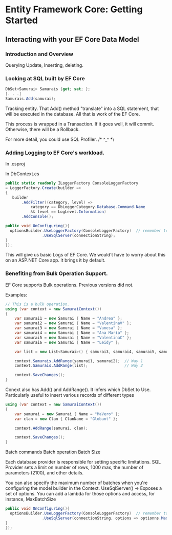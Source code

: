 # Entity Framework Core: Getting Started

## Interacting with your EF Core Data Model

### Introduction and Overview

Querying Update, Inserting, deleting.


### Looking at SQL built by EF Core

```cs
DbSet<Samurai> Samurais {get; set; };
[. . .]
Samurais.Add(samurai);
```

Tracking entity. That Add() method "translate" into a SQL statement, that will be executed in the database. All that is work of the EF Core.

This process is wrapped in a Transaction. If it goes well, it will commit. Otherwise, there will be a Rollback.

For more detail, you could use SQL Profiler. /* ^_^ *\

### Adding Logging to EF Core's workload.

In .csproj
<PackageReference Include="Microsoft.Extensions.Logging.Console" Version="3.1.7" />

In DbContext.cs
```cs
public static readonly ILoggerFactory ConsoleLoggerFactory
= LoggerFactory.Create(builder =>
{
   builder
       .AddFilter((category, level) =>
           category == DbLoggerCategory.Database.Command.Name
           && level == LogLevel.Information)
       .AddConsole();

public void OnConfiguring(){
  optionsBuilder.UseLoggerFactory(ConsoleLoggerFactory)  // remember to add this new Extension Method
                .UseSqlServer(connectionString);
}
});
```

This will give us basic Logs of EF Core. We would't have to worry about this on an ASP.NET Core app. It brings it by default.


### Benefiting from Bulk Operation Support.

EF Core supports Bulk operations. Previous versions did not.

Examples:
```cs
// This is a bulk operation.
using (var context = new SamuraiContext())
{
    var samurai1 = new Samurai { Name = "Andrea" };
    var samurai2 = new Samurai { Name = "ValentinaV" };
    var samurai3 = new Samurai { Name = "Vanesa" };
    var samurai4 = new Samurai { Name = "Ana María" };
    var samurai5 = new Samurai { Name = "ValentinaC" };
    var samurai6 = new Samurai { Name = "Leidy" };

    var list = new List<Samurai>() { samurai3, samurai4, samurai5, samurai6 };

    context.Samurais.AddRange(samurai1, samurai2);  // Way 1
    context.Samurais.AddRange(list);                // Way 2

    context.SaveChanges();
}
```

Conext also has Add() and AddRange(). It infers which DbSet to Use.
Particularly useful to insert various records of different types
```cs
using (var context = new SamuraiContext())
{
    var samurai = new Samurai { Name = "MaVero" };
    var clan = new Clan { ClanName = "Globant" };

    context.AddRange(samurai, clan);

    context.SaveChanges();
}
```

Batch commands
Batch operation
Batch Size

Each database provider is responsible for setting specific limitations. SQL Provider sets a limit on number of rows, 1000 max, the number of parameters (2100), and other details.

You can also specify the maximum number of batches when you're configuring the model builder in the <Samurai>Context.
      UseSqlServer() -> Exposes a set of options. You can add a lambda for those options and access, for instance, MaxBatchSize

```cs
public void OnConfiguring(){
  optionsBuilder.UseLoggerFactory(ConsoleLoggerFactory)  // remember to add this new Extension Method
                .UseSqlServer(connectionString, options => optionns.MaxBatchSize(150));
}
});
```
